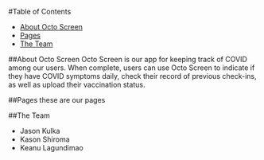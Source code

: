#Table of Contents

* [About Octo Screen](#about-octo-screen)
* [Pages](#pages)
* [The Team](#the-team)

##About Octo Screen
Octo Screen is our app for keeping track of COVID among our users. When complete, users can use Octo Screen to indicate if they have COVID symptoms daily, check their record of previous check-ins, as well as upload their vaccination status.

##Pages
these are our pages



##The Team
- Jason Kulka
- Kason Shiroma
- Keanu Lagundimao
